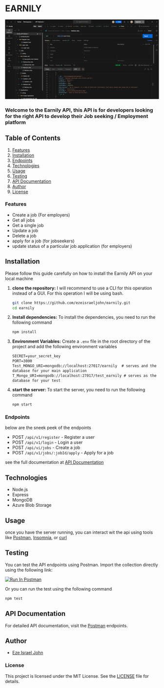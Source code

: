 # EARNILY

![Earnily](Earnily.png)

### Welcome to the Earnily API, this API is for developers looking for the right API to develop their Job seeking / Employment platform

## Table of Contents

1. [Features](#Features)
2. [Installation](#installation)
3. [Endpoints](#endpoints)
4. [Technologies](#technologies)
5. [Usage](#usage)
6. [Testing](#testing)
7. [API Documentation](#api-documentation)
8. [Author](#author)
9. [License](#license)

### Features

- Create a job (For employers)
- Get all jobs
- Get a single job
- Update a job
- Delete a job
- apply for a job (for jobseekers)
- update status of a particular job application (for employers)

## Installation

Please follow this guide carefully on how to install the Earnily API on your local machine

1. **clone the repository:**
   I will recommend to use a CLI for this operation instead of a GUI.
   For this operation I will be using bash.

   ```bash
   git clone https://github.com/ezeisraeljohn/earnily.git
   cd earnily
   ```

2. **Install dependencies:**
   To install the dependencies, you need to run the following command

   ```bash
   npm install
   ```

3. **Environment Variables:**
   Create a `.env` file in the root directory of the project and add the following environment variables

   ```env
   SECRET=your_secret_key
   PORT=3000
   Test_MONGO_URI=mongodb://localhost:27017/earnily  # serves and the database for your main application
   T_Mongo_URI=mongodb://localhost:27017/test_earnily # serves as the database for your test
   ```

4. **start the server:**
   To start the server, you need to run the following command

   ```bash
   npm start
   ```

### Endpoints

below are the sneek peek of the endpoints

- POST `/api/v1/register` - Register a user
- POST `/api/v1/login` - Login a user
- POST `/api/vi/jobs` - Create a job
- POST `/api/v1/jobs/:jobId/apply` - Apply for a job

see the full documentation at [API Documentation](#api-documentation)

## Technologies

- Node.js
- Express
- MongoDB
- Azure Blob Storage

## Usage

once you have the server running, you can interact wit the api using tools like [Postman](https://www.postman.com/), [Insomnia](https://insomnia.rest/), or [curl](https://curl.se/)

## Testing

You can test the API endpoints using Postman. Import the collection directly using the following link:

[<img src="https://run.pstmn.io/button.svg" alt="Run In Postman" style="width: 128px; height: 32px;">](https://documenter.getpostman.com/view/38873322/2sAYBbdoiw)

Or you can run the test using the following command

```bash
npm test
```

## API Documentation

For detailed API documentation, visit the [Postman](https://documenter.getpostman.com/view/38873322/2sAYBbdoiw) endpoints.

## Author

- [Eze Israel John](https://ezeisraeljohn.me)

### License

This project is licensed under the MIT License. See the [LICENSE](LICENSE) file for details.
